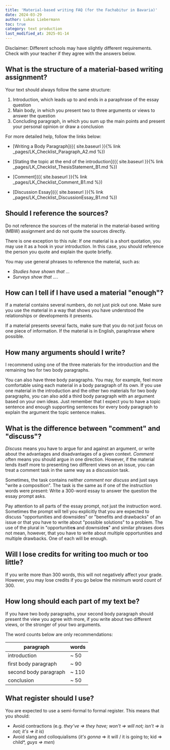 ```yaml
---
title: 'Material-based writing FAQ (for the Fachabitur in Bavaria)'
date: 2024-03-29
author: Lukas Liebermann
toc: true
category: text production
last_modified_at: 2025-01-14
---
```


Disclaimer: Different schools may have slightly different requirements. Check
with your teacher if they agree with the answers below.

## What is the structure of a material-based writing assignment?

Your text should always follow the same structure:

1. Introduction, which leads up to and ends in a paraphrase of the essay
   question
2. Main body, in which you present two to three arguments or views to answer
   the question
3. Concluding paragraph, in which you sum up the main points and present your
   personal opinion or draw a conclusion

For more detailed help, follow the links below:

- [Writing a Body Paragraph]({{ site.baseurl }}{% link
  _pages/LK_Checklist_Paragraph_A2.md %})

- [Stating the topic at the end of the introduction]({{ site.baseurl }}{% link
  _pages/LK_Checklist_ThesisStatement_B1.md %})

- [Comment]({{ site.baseurl }}{% link _pages/LK_Checklist_Comment_B1.md %})

- [Discussion Essay]({{ site.baseurl }}{% link
  _pages/LK_Checklist_DiscussionEssay_B1.md %})

## Should I reference the sources?

Do not reference the sources of the material in the material-based writing
(MBW) assignment and do not quote the sources directly.

There is one exception to this rule: If one material is a short
quotation, you may use it as a hook in your introduction. In this
case, you should reference the person you quote and explain the
quote briefly.

You may use general phrases to reference the material, such as:

- *Studies have shown that ...*
- *Surveys show that ...*.

## How can I tell if I have used a material "enough"?

If a material contains several numbers, do not just pick out one. Make sure you
use the material in a way that shows you have understood the relationships or
developments it presents.

If a material presents several facts, make sure that you do not just focus on
one piece of information. If the material is in English, paraphrase where
possible.

## How many arguments should I write?

I recommend using one of the three materials for the introduction and the
remaining two for two body paragraphs.

You can also have three body paragraphs. You may, for example, feel more
comfortable using each material in a body paragraph of its own. If you use one
material in the introduction and the other two materials for two body
paragraphs, you can also add a third body paragraph with an argument based on
your own ideas. Just remember that I expect you to have a topic sentence and
enough supporting sentences for every body paragraph to explain the argument
the topic sentence makes.

## What is the difference between "comment" and "discuss"?

*Discuss* means you have to argue for and against an argument, or write
about the advantages and disadvantages of a given context. *Comment* often
means you should argue in one direction. However, if the material lends itself
more to presenting two different views on an issue, you can treat a comment
task in the same way as a discussion task.

Sometimes, the task contains neither *comment* nor *discuss* and just says
"write a composition". The task is the same as if one of the instruction words
were present: Write a 300-word essay to answer the question the essay prompt
asks.

Pay attention to all parts of the essay prompt, not just the instruction word.
Sometimes the prompt will tell you explicitly that you are expected to discuss
"opportunities and downsides" or "benefits and drawbacks" of an issue or that
you have to write about "possible solutions" to a problem. The use of the
plural in "opportunitie**s** and downside**s**" and similar phrases does not
mean, however, that you have to write about multiple opportunities and multiple
drawbacks. One of each will be enough.

## Will I lose credits for writing too much or too little?

If you write more than 300 words, this will not negatively affect your grade.
However, you may lose credits if you go below the minimum word count of 300.

## How long should each part of my text be?

If you have two body paragraphs, your second body paragraph should present the
view you agree with more, if you write about two different views, or the
stronger of your two arguments.

The word counts below are only recommendations:

| paragraph             | words |
|-----------------------|-------|
| introduction          | ~ 50  |
| first body paragraph  | ~ 90  |
| second body paragraph | ~ 110 |
| conclusion            | ~ 50  |

## What register should I use?

You are expected to use a semi-formal to formal register. This means that you
should:

- Avoid contractions (e.g. *they've =\> they have; won't =\> will not; isn't
  =\> is not; it's =\> it is*) 
- Avoid slang and colloquialisms (*it's gonna* =\> it will / it is going to;
  kid =\> child*, *guys =\> men*)
